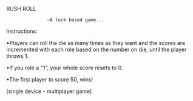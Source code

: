 RUSH ROLL
              
                   ~A luck based game...

Instructions:

•Players can roll the die as many times as they want
and the scores are incremented with each role based on the
number on die, until the player throws 1.

•If you role a "1", your whole score resets to 0.

•The first player to score 50, wins!

[single device - multiplayer game]